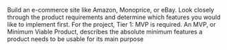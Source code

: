 Build an e-commerce site like Amazon, Monoprice, or eBay. Look closely through the product requirements and determine which features you would like to implement first.  For the project, Tier 1: MVP is required. An MVP, or Minimum Viable Product, describes the absolute minimum features a product needs to be usable for its main purpose

